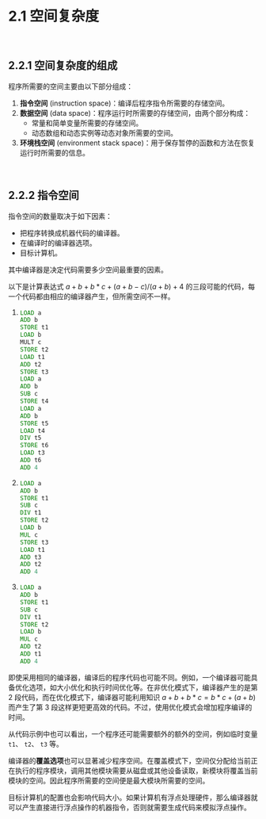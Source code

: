 # 2.1 空间复杂度

<br>

## 2.2.1 空间复杂度的组成

程序所需要的空间主要由以下部分组成：

1. **指令空间** (instruction space)：编译后程序指令所需要的存储空间。
2. **数据空间** (data space)：程序运行时所需要的存储空间，由两个部分构成：
   - 常量和简单变量所需要的存储空间。
   - 动态数组和动态实例等动态对象所需要的空间。
3. **环境栈空间** (environment stack space)：用于保存暂停的函数和方法在恢复运行时所需要的信息。

<br>

## 2.2.2 指令空间

指令空间的数量取决于如下因素：

- 把程序转换成机器代码的编译器。
- 在编译时的编译器选项。
- 目标计算机。

其中编译器是决定代码需要多少空间最重要的因素。

以下是计算表达式 $a + b + b * c + (a + b - c) / (a + b) + 4$ 的三段可能的代码，每一个代码都由相应的编译器产生，但所需空间不一样。

1. ```asm
   LOAD a
   ADD b
   STORE t1
   LOAD b
   MULT c
   STORE t2
   LOAD t1
   ADD t2
   STORE t3
   LOAD a
   ADD b
   SUB c
   STORE t4
   LOAD a
   ADD b
   STORE t5
   LOAD t4
   DIV t5
   STORE t6
   LOAD t3
   ADD t6
   ADD 4
   ```
2. ```asm
   LOAD a
   ADD b
   STORE t1
   SUB c
   DIV t1
   STORE t2
   LOAD b
   MUL c
   STORE t3
   LOAD t1
   ADD t3
   ADD t2
   ADD 4
   ```
3. ```asm
   LOAD a
   ADD b
   STORE t1
   SUB c
   DIV t1
   STORE t2
   LOAD b
   MUL c
   ADD t2
   ADD t1
   ADD 4
   ```

即使采用相同的编译器，编译后的程序代码也可能不同。例如，一个编译器可能具备优化选项，如大小优化和执行时间优化等。在非优化模式下，编译器产生的是第 2 段代码，而在优化模式下，编译器可能利用知识 $a + b + b * c = b * c + (a + b)$ 而产生了第 3 段这样更短更高效的代码。不过，使用优化模式会增加程序编译的时间。

从代码示例中也可以看出，一个程序还可能需要额外的额外的空间，例如临时变量 `t1`、 `t2`、 `t3` 等。

编译器的**覆盖选项**也可以显著减少程序空间。在覆盖模式下，空间仅分配给当前正在执行的程序模块，调用其他模块需要从磁盘或其他设备读取，新模块将覆盖当前模块的空间。因此程序所需要的空间便是最大模块所需要的空间。

目标计算机的配置也会影响代码大小。如果计算机有浮点处理硬件，那么编译器就可以产生直接进行浮点操作的机器指令，否则就需要生成代码来模拟浮点操作。
